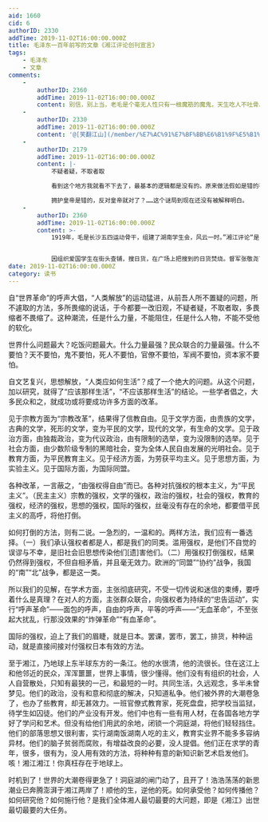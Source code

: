 ```yaml
---
aid: 1660
cid: 6
authorID: 2330
addTime: 2019-11-02T16:00:00.000Z
title: 毛泽东一百年前写的文章《湘江评论创刊宣言》
tags:
    - 毛泽东
    - 文章
comments:
    -
        authorID: 2360
        addTime: 2019-11-02T16:00:00.000Z
        content: 别信，别上当，老毛是个毫无人性只有一根魔筋的魔鬼，天生吃人不吐骨。
    -
        authorID: 2330
        addTime: 2019-11-02T16:00:00.000Z
        content: '@[笑翻江山](/member/%E7%AC%91%E7%BF%BB%E6%B1%9F%E5%B1%B1) #1 权力斗争让他丧失了人性'
    -
        authorID: 2179
        addTime: 2019-11-02T16:00:00.000Z
        content: |-
            不疑者疑，不取者取

            看到这个地方我就看不下去了，最基本的逻辑都是没有的。原来做法假如是错的有问题的，那么反过来做是否就正确了？这是完全不一定的。

            拥护皇帝是错的，反对皇帝就对了？……这个谜局到现在还没有被解释明白。
    -
        authorID: 2360
        addTime: 2019-11-02T16:00:00.000Z
        content: >-
            1919年，毛是长沙五四运动骨干，组建了湖南学生会，风云一时。”湘江评论“是该会周刋。


            因组织爱国学生在街头查铺，搜日货，在广场上把搜到的日货焚烧。督军张敬尧下令，用刺刀，枪托驱赶，老毛又写文号召推翻张敬尧，并发动大罢课，大罢工…”湘江评论“遭查封。老毛感到会大祸临头，组了个进京请愿团，自仼团长，北上躲风头去了，并见到了共产党宣言。
date: 2019-11-02T16:00:00.000Z
category: 读书
---
```


自“世界革命”的呼声大倡，“人类解放”的运动猛进，从前吾人所不置疑的问题，所不遽取的方法，多所畏缩的说话，于今都要一改旧观，不疑者疑，不取者取，多畏缩者不畏缩了。这种潮流，任是什么力量，不能阻住，任是什么人物，不能不受他的软化。

世界什么问题最大？吃饭问题最大。什么力量最强？民众联合的力量最强。什么不要怕？天不要怕，鬼不要怕，死人不要怕，官僚不要怕，军阀不要怕，资本家不要怕。

自文艺复兴，思想解放，“人类应如何生活”？成了一个绝大的问题。从这个问题，加以研究，就得了“应该那样生活”，“不应该那样生活”的结论。一些学者倡之，大多民众和之，就成功或将要成功许多方面的改革。

见于宗教方面为“宗教改革”，结果得了信教自由。见于文学方面，由贵族的文学，古典的文学，死形的文学，变为平民的文学，现代的文学，有生命的文学。见于政治方面，由独裁政治，变为代议政治，由有限制的选举，变为没限制的选举。见于社会方面，由少数阶级专制的黑暗社会，变为全体人民自由发展的光明社会。见于教育方面，为平民教育主义。见于经济方面，为劳获平均主义。见于思想方面，为实验主义。见于国际方面，为国际同盟。

各种改革，一言蔽之，“由强权得自由”而已。各种对抗强权的根本主义，为“平民主义”。（民主主义）宗教的强权，文学的强权，政治的强权，社会的强权，教育的强权，经济的强权，思想的强权，国际的强权，丝毫没有存在的余地，都要借平民主义的高呼，将他打倒。

如何打倒的方法，则有二说。一急烈的，一温和的。两样方法，我们应有一番选择。（一）我们承认强权者都是人，都是我们的同类。滥用强权，是他们不自觉的误谬与不幸，是旧社会旧思想传染他们\[遗\]害他们。（二）用强权打倒强权，结果仍然得到强权，不但自相矛盾，并且毫无效力。欧洲的“同盟”“协约”战争，我国的“南”“北”战争，都是这一类。

所以我们的见解，在学术方面，主张彻底研究，不受一切传说和迷信的束缚，要呼着什么是真理？在对人的方面，主张群众联合，向强权者为持续的“忠告运动”，实行“呼声革命”——面包的呼声，自由的呼声，平等的呼声——“无血革命”，不至张起大扰乱，行那没效果的“炸弹革命”“有血革命”。

国际的强权，迫上了我们的眉睫，就是日本。罢课，罢市，罢工，排货，种种运动，就是直接间接对付强权日本有效的方法。

至于湘江，乃地球上东半球东方的一条江。他的水很清，他的流很长。住在这江上和他邻近的民众，浑浑噩噩，世界上事情，很少懂得。他们没有有组织的社会，人人自营散处，只知有最狭的一己，和最短的一时。共同生活，久远观念，多半未曾梦见。他们的政治，没有和意和彻底的解决，只知道私争。他们被外界的大潮卷急了，也办了些教育，却无甚效力。一班官僚式教育家，死死盘盘，把学校当监狱，待学生如囚徒。他们的产业没有开发。他们中也有一些有用人材，在各国各地方学好了学问和艺术。但没有给他们用武的余地，闭锁一个洞庭湖，将他们轻轻挡住。他们的部落思想又很利害，实行湖南饭湖南人吃的主义，教育实业界不能多多容纳异材。他们的脑子贫弱而腐败，有增益改良的必要，没人提倡。他们正在求学的青年，很多，很有为，没人用有效的方法，将种种有意的新知识新艺术启发他们。咳！湘江湘江！你真枉存在于地球上。

时机到了！世界的大潮卷得更急了！洞庭湖的闸门动了，且开了！浩浩荡荡的新思潮业已奔腾澎湃于湘江两岸了！顺他的生，逆他的死。如何承受他？如何传播他？如何研究他？如何施行他？是我们全体湘人最切最要的大问题，即是《湘江》出世最切最要的大任务。
